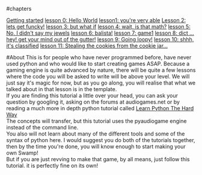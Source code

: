 <title>Basic tutorial</title>

#chapters

[Getting started](gettingstarted.html)
[lesson 0: Hello World](lesson0.html)
[lesson1: you're very able](lesson1.html)
[Lesson 2: lets get funcky!](lesson2.html)
[lesson 3: but what if](lesson3.html)
[lesson 4: wait, is that math?](lesson4.html)
[lesson 5: No, I didn't say my jewels](lesson5.html)
[lesson 6: balista!](lesson6.html)
[lesson 7: game1](lesson7.html)
[lesson 8: dict ... hey! get your mind out of the gutter!](lesson8.html)
[lesson 9: Going loopy!](lesson9.html)
[lesson 10: shhh, it's classified](lesson10.html)
[lesson 11: Stealing the cookies from the cookie jar...](lesson11.html)

#About
This is for people who have never programmed before, have never used python and who would like to start creating games ASAP. Because a gaming engine is quite advanced by nature, there will be quite a few lessons where the code you will be asked to write will be above your level. We will just say it's magic for now, but as you go along, you will realise that what we talked about in that lesson is in the template.  
If you are finding this tutorial a little over your head, you can ask your question by googling it, asking on the forums at audiogames.net or by reading a much more in depth python tutorial called
[Learn Python The Hard Way](http://learnpythonthehardway.org/book/)  
The concepts will transfer, but this tutorial uses the pyaudiogame engine instead of the command line.  
You also will not learn about many of the different tools and some of the syntax of python here. I would suggest you do both of the tutorials together, then by the time you're done, you will know enough to start making your own Swamp!  
But if you are just revving to make that game, by all means, just follow this tutorial. it is perfectly fine on its own!
